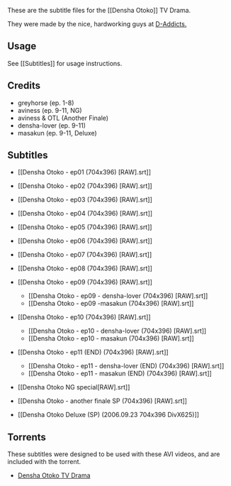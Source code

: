 These are the subtitle files for the [[Densha Otoko]] TV Drama.

They were made by the nice, hardworking guys at [D-Addicts.](http://www.d-addicts.com/forum/viewtopic_19530_0.htm)

## Usage

See [[Subtitles]] for usage instructions.

## Credits

* greyhorse (ep. 1-8)
* aviness (ep. 9-11, NG)
* aviness & OTL (Another Finale)
* densha-lover (ep. 9-11)
* masakun (ep. 9-11, Deluxe)

## Subtitles

* [[Densha Otoko - ep01 (704x396) [RAW].srt]]
* [[Densha Otoko - ep02 (704x396) [RAW].srt]]
* [[Densha Otoko - ep03 (704x396) [RAW].srt]]
* [[Densha Otoko - ep04 (704x396) [RAW].srt]]
* [[Densha Otoko - ep05 (704x396) [RAW].srt]]
* [[Densha Otoko - ep06 (704x396) [RAW].srt]]
* [[Densha Otoko - ep07 (704x396) [RAW].srt]]
* [[Densha Otoko - ep08 (704x396) [RAW].srt]]
* [[Densha Otoko - ep09 (704x396) [RAW].srt]]
  * [[Densha Otoko - ep09 - densha-lover (704x396) [RAW].srt]]
  * [[Densha Otoko - ep09 -masakun (704x396) [RAW].srt]]
* [[Densha Otoko - ep10 (704x396) [RAW].srt]]
  * [[Densha Otoko - ep10 - densha-lover (704x396) [RAW].srt]]
  * [[Densha Otoko - ep10 - masakun (704x396) [RAW].srt]]
* [[Densha Otoko - ep11 (END) (704x396) [RAW].srt]]
  * [[Densha Otoko - ep11 - densha-lover (END) (704x396) [RAW].srt]]
  * [[Densha Otoko - ep11 - masakun (END) (704x396) [RAW].srt]]

* [[Densha Otoko NG special[RAW].srt]]
* [[Densha Otoko - another finale SP (704x396) [RAW].srt]]
* [[Densha Otoko Deluxe (SP) (2006.09.23 704x396 DivX625)]]

## Torrents

These subtitles were designed to be used with these AVI videos, and are included with the torrent.

* [Densha Otoko TV Drama](magnet:?xt=urn:btih:5RWLIYQZS2OQX6SGNEOMR2JIB4Q543GU&dn=Densha%20Otoko&tr=udp%3a%2f%2ftracker.openbittorrent.com%3a80)